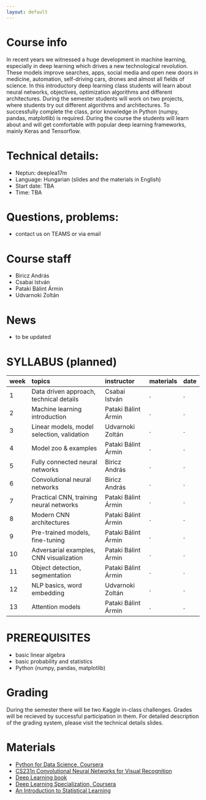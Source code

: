```yaml
---
layout: default
---
```


# Course info
In recent years we witnessed a huge development in machine learning, especially in deep learning which drives a new technological revolution. These models improve searches, apps, social media and open new doors in medicine, automation, self-driving cars, drones and almost all fields of science. In this introductory deep learning class students will learn about neural networks, objectives, optimization algorithms and different architectures. During the semester students will work on two projects, where students try out different algorithms and architectures. To successfully complete the class, prior knowledge in Python (numpy, pandas, matplotlib) is required. During the course the students will learn about and will get comfortable with popular deep learning frameworks, mainly Keras and Tensorflow.

# Technical details:
- Neptun: deeplea17m
- Language: Hungarian (slides and the materials in English)
- Start date: TBA
- Time: TBA

# Questions, problems:
- contact us on TEAMS or via email

# Course staff
 - Biricz András
 - Csabai István
 - Pataki Bálint Ármin
 - Udvarnoki Zoltán

# News
 - to be updated
 
# SYLLABUS (planned)

| week        | topics          | instructor | materials | date |
|:-------------|:------------------|:------|:------|:------|
|  1 | Data driven approach, technical details         | Csabai István       | . | . |
|  2 | Machine learning introduction                   | Pataki Bálint Ármin | . | . |
|  3 | Linear models, model selection, validation      | Udvarnoki Zoltán    | . | . |
|  4 | Model zoo & examples                            | Pataki Bálint Ármin | . | . |
|  5 | Fully connected neural networks                 | Biricz András       | . | . |
|  6 | Convolutional neural networks                   | Biricz András       | . | . |
|  7 | Practical CNN, training neural networks         | Pataki Bálint Ármin | . | . |
|  8 | Modern CNN architectures                        | Pataki Bálint Ármin | . | . |
|  9 | Pre-trained models, fine-tuning                 | Pataki Bálint Ármin | . | . |
| 10 | Adversarial examples, CNN visualization         | Pataki Bálint Ármin | . | . |
| 11 | Object detection, segmentation                  | Pataki Bálint Ármin | . | . |
| 12 | NLP basics, word embedding                      | Udvarnoki Zoltán    | . | . |
| 13 | Attention models                                | Pataki Bálint Ármin | . | . |


# PREREQUISITES
 - basic linear algebra
 - basic probability and statistics
 - Python (numpy, pandas, matplotlib)

# Grading
During the semester there will be two Kaggle in-class challenges. Grades will be recieved by successful participation in them. For detailed description of the grading system, please visit the technical details slides.

# Materials
 - [Python for Data Science, Coursera](https://www.coursera.org/learn/python-for-applied-data-science)
 - [CS231n Convolutional Neural Networks for Visual Recognition](http://cs231n.stanford.edu/)
 - [Deep Learning book](http://www.deeplearningbook.org/)
 - [Deep Learning Specialization, Coursera](https://www.coursera.org/specializations/deep-learning)
 - [An Introduction to Statistical Learning](http://www-bcf.usc.edu/~gareth/ISL/)
